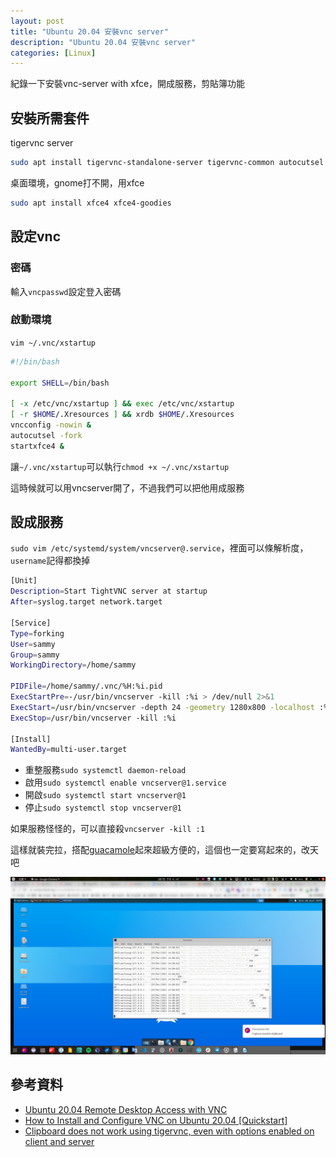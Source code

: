 ```yaml
---
layout: post
title: "Ubuntu 20.04 安裝vnc server"
description: "Ubuntu 20.04 安裝vnc server"
categories: [Linux]
---
```


紀錄一下安裝vnc-server with xfce，開成服務，剪貼簿功能
<!--more-->

## 安裝所需套件

tigervnc server
```bash
sudo apt install tigervnc-standalone-server tigervnc-common autocutsel
```

桌面環境，gnome打不開，用xfce
```bash
sudo apt install xfce4 xfce4-goodies
```

## 設定vnc
### 密碼
輸入`vncpasswd`設定登入密碼
### 啟動環境
`vim ~/.vnc/xstartup`
```bash
#!/bin/bash

export SHELL=/bin/bash

[ -x /etc/vnc/xstartup ] && exec /etc/vnc/xstartup
[ -r $HOME/.Xresources ] && xrdb $HOME/.Xresources
vncconfig -nowin &
autocutsel -fork
startxfce4 &

```
讓`~/.vnc/xstartup`可以執行`chmod +x ~/.vnc/xstartup`

這時候就可以用vncserver開了，不過我們可以把他用成服務
## 設成服務
`sudo vim /etc/systemd/system/vncserver@.service`，裡面可以條解析度，`username`記得都換掉
```bash
[Unit]
Description=Start TightVNC server at startup
After=syslog.target network.target

[Service]
Type=forking
User=sammy
Group=sammy
WorkingDirectory=/home/sammy

PIDFile=/home/sammy/.vnc/%H:%i.pid
ExecStartPre=-/usr/bin/vncserver -kill :%i > /dev/null 2>&1
ExecStart=/usr/bin/vncserver -depth 24 -geometry 1280x800 -localhost :%i
ExecStop=/usr/bin/vncserver -kill :%i

[Install]
WantedBy=multi-user.target
```
* 重整服務`sudo systemctl daemon-reload`
* 啟用`sudo systemctl enable vncserver@1.service`
* 開啟`sudo systemctl start vncserver@1`
* 停止`sudo systemctl stop vncserver@1`

如果服務怪怪的，可以直接殺`vncserver -kill :1`

這樣就裝完拉，搭配[guacamole](https://guacamole.apache.org/)起來超級方便的，這個也一定要寫起來的，改天吧

![01](/attachments/2021-03-07-vncserver/01.png)

## 參考資料
* [Ubuntu 20.04 Remote Desktop Access with VNC](https://www.answertopia.com/ubuntu/ubuntu-remote-desktop-access-with-vnc/)
* [ How to Install and Configure VNC on Ubuntu 20.04 [Quickstart]](https://www.digitalocean.com/community/tutorials/how-to-install-and-configure-vnc-on-ubuntu-20-04-quickstart)
* [Clipboard does not work using tigervnc, even with options enabled on client and server](https://superuser.com/questions/1521267/clipboard-does-not-work-using-tigervnc-even-with-options-enabled-on-client-and)